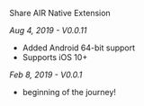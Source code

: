 Share AIR Native Extension

*Aug 4, 2019 - V0.0.11*
* Added Android 64-bit support
* Supports iOS 10+

*Feb 8, 2019 - V0.0.1*
* beginning of the journey!